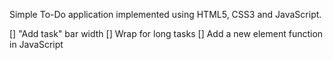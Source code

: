 Simple To-Do application implemented using HTML5, CSS3 and JavaScript.

[] "Add task" bar width
[] Wrap for long tasks 
[] Add a new element function in JavaScript
